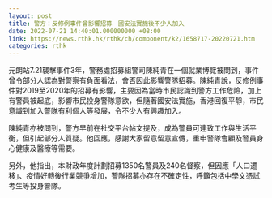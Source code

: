 ```yaml
---
layout: post
title: 警方：反修例事件曾影響招募　國安法實施後不少人加入
date: 2022-07-21 14:40:01.000000000 +08:00
link: https://news.rthk.hk/rthk/ch/component/k2/1658717-20220721.htm
categories: rthk
---
```


元朗站7.21襲擊事件3年，警務處招募組警司陳純青在一個就業博覽被問到，事件曾令部分人認為對警察有負面看法，會否因此影響警隊招募。陳純青說，反修例事件對2019至2020年的招募有影響，主要因為當時市民認識到警方工作危險，加上有警員被起底，影響市民投身警隊意欲，但隨著國安法實施，香港回復平靜，市民意識到加入警隊有利個人等發展，令不少人有興趣加入。

陳純青亦被問到，警方早前在社交平台帖文提及，成為警員可達致工作與生活平衡，但引起部分人質疑。他回應，感謝大家留意留意宣傳，重申警隊會顧及警員身心健康及醫療等需要。

另外，他指出，本財政年度計劃招募1350名警員及240名督察，但因應「人口遷移」、疫情好轉後行業競爭增加，警隊招募亦存在不確定性，呼籲包括中學文憑試考生等投身警隊。
